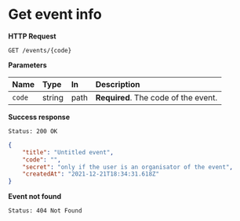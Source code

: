 # Get event info

**HTTP Request**

`GET /events/{code}`

**Parameters**

| Name   | Type   | In   | Description                          |
| :----- | :----- | :--- | :----------------------------------- |
| `code` | string | path | **Required**. The code of the event. |

**Success response**

```
Status: 200 OK
```

```json
{
	"title": "Untitled event",
	"code": "",
	"secret": "only if the user is an organisator of the event",
	"createdAt": "2021-12-21T18:34:31.618Z"
}
```

**Event not found**

```
Status: 404 Not Found
```
